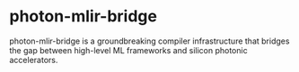 # photon-mlir-bridge
photon-mlir-bridge is a groundbreaking compiler infrastructure that bridges the gap between high-level ML frameworks and silicon photonic accelerators. 
